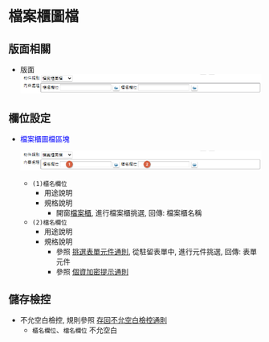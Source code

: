 檔案櫃圖檔
===
## 版面相關
* 版面</br>
    ![pic][image_fileCabinetImage]

## 欄位設定
* <p id="fieldbreak1" style="color:blue;">檔案櫃圖檔區塊</p>

    ![pic][image_block1]
    * `(1)櫃名欄位`
        * 用途說明
        * 規格說明
            * 開窗[檔案櫃][link_FileCabinet], 進行檔案櫃挑選, 回傳: 檔案櫃名稱
    * `(2)檔名欄位`
        * 用途說明
        * 規格說明
            * 參照 [挑選表單元件通則][link_ruledialog7], 從駐留表單中, 進行元件挑選, 回傳: 表單元件
            * 參照 [個資加密提示通則][link_ruleother11]

## <div id="save-action">儲存檢控</div>
* 不允空白檢控, 規則參照 [存回不允空白檢控通則][link_ruleother7]
    * `櫃名欄位`、`檔名欄位` 不允空白

<!-- 圖片 -->
[image_fileCabinetImage]:attachment/fileCabinetImage.png
[image_block1]:attachment/fileCabinetImage_block1.png

<!-- 超連結 -->
[link_FileCabinet]:../FileCabinet/README "檔案櫃"
[link_ruledialog7]:../RulesDialog/README#ruledialog7 "共用通則_開啟單據/挑選表單元件通則"
[link_ruleother11]:../RulesOther/README#ruleother11 "共用通則_其它/個資加密提示通則"
[link_ruleother7]:../RulesOther/README#ruleother7 "共用通則_其它/存回不允空白檢控通則"